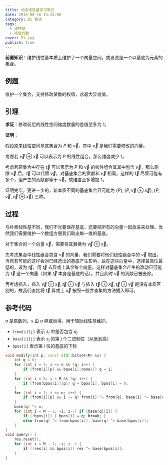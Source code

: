 ```yaml
---
title: 动态线性基学习笔记
date: 2019-08-16 13:25:00
category: OI 算法
tags:
  - 线性基
  - 线性代数
cover: 51.jpg
publish: true
---
```


**前置知识**：维护线性基本质上维护了一个向量空间，或者说是一个以基底为元素的集合。

## 例题

维护一个集合，支持修改某数的权值，求最大异或值。

<!--more-->

## 引理

**求证**：修改前后的线性空间维度数量的差值至多为 $1$。

**证明**：

假设原来线性空间基底集合为 $P$ 和 $\vec v$，其中 $\vec v$ 是我们需要修改的向量。

考虑若 $\vec v \oplus \vec x$ 可以表示为 $P$ 的线性组合，那么维度减少 $1$。

考虑若原集合中存在 $\vec t$ 可以表示为 $P$ 和 $\vec v$ 的线性组合其其中包含 $\vec v$，那么删除 $\vec v$ 后，$\vec t$ 可以代替 $\vec v$，对基底集合的贡献和 $\vec v$ 相同，这样的 $\vec t$ 尽管可能有多个，但产生的贡献都等于 $\vec v$，故维度至多增加 $1$。

证明完毕。更进一步的，新本质不同的基底集合只可能为 $\{P\}, \{P, \vec v \oplus \vec x\}, \{P, \vec v, \vec v \oplus \vec x\}$ 三种。

## 过程

与朴素线性基不同，我们不光要保存基底，还要把所有的向量一起放进来处理。当然我们需要维护一个数组方便我们取出每一维的基底。

对于集合的一个向量 $\vec{v}$，需要将其替换为 $\vec{v} \oplus \vec{x}$。

先考虑集合中线性组合包含 $\vec{v}$ 的向量，我们需要将他们线性组合中的 $\vec v$ 取出。当然有可能的这样会对已经选出的基底产生影响，故在这些向量中，选择最高位最低的，设为 $\vec t$，用 $\vec t$ 去异或上其余每个向量。这样对基底集合产生的改动只可能为 $\vec t$ 这一个向量（如果 $\vec t$ 本身是基底的话）。并且此时 $\vec v$ 的贡献已被去除。

再考虑插入，插入 $\vec v \oplus \vec x, \vec t \oplus \vec v$ 与插入 $\vec t \oplus \vec x, \vec t \oplus \vec v$ 是没有本质区别的，故我们直接将 $\vec t$ 异或上 $\vec x$ 按照一般并查集的方法插入即可。

## 参考代码

$a$ 是原数列，$s$ 由 $a$ 异或而得，用于辅助线性基维护。

* `from[i][j]` 表示 $s_i$ 中是否包含 $a_j$
* `base[i][j]` 表示 $s_i$ 的第 $j$ 个二进制位（从低到高）
* `bpos[i]` 表示第 $i$ 位的基底的下标

```cpp
void modify(int p, const std::bitset<M> &x) {
    int q = 0;
    for (int i = 1; i <= n && !q; i++) {
        if (from[i][p] && base[i].none()) q = i;
    }
    for (int i = 0; i < M && !q; i++) {
        if (from[bpos[i]][p]) q = bpos[i], bpos[i] = 0;
    }
    for (int i = 1; i <= n; i++) {
        if (from[i][p] && i != q) from[i] ^= from[q], base[i] ^= base[q];
    }
    base[q] ^= x;
    for (int i = M - 1; ~i; i--) if (base[q][i]) {
        if (!bpos[i]) { bpos[i] = q; break; }
        else from[q] ^= from[bpos[i]], base[q] ^= base[bpos[i]];
    }
}
void query() {
    res.reset();
    for (int i = M - 1; ~i; i--) {
        if (!res[i] && bpos[i]) res ^= base[bpos[i]];
    }
}
```